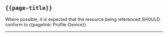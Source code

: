 ## <code>{{page-title}}</code>

Where possible, it is expected that the resource being referenced SHOULD conform to {{pagelink: Profile-Device}}.

---